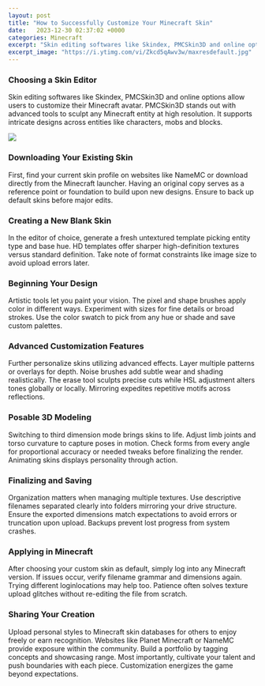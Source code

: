 ```yaml
---
layout: post
title: "How to Successfully Customize Your Minecraft Skin"
date:   2023-12-30 02:37:02 +0000
categories: Minecraft
excerpt: "Skin editing softwares like Skindex, PMCSkin3D and online options allow users to customize their Minecraft avatar. PMCSkin3D stands out with advanced tools to sculpt any Minecraft entity at high resolution. It supports intricate designs across entities like characters, mobs and blocks."
excerpt_image: "https://i.ytimg.com/vi/Zkcd5qAwv3w/maxresdefault.jpg"
---
```

### Choosing a Skin Editor
Skin editing softwares like Skindex, PMCSkin3D and online options allow users to customize their Minecraft avatar. PMCSkin3D stands out with advanced tools to sculpt any Minecraft entity at high resolution. It supports intricate designs across entities like characters, mobs and blocks.


![](https://i.ytimg.com/vi/Zkcd5qAwv3w/maxresdefault.jpg)
### Downloading Your Existing Skin
First, find your current skin profile on websites like NameMC or download directly from the Minecraft launcher. Having an original copy serves as a reference point or foundation to build upon new designs. Ensure to back up default skins before major edits.

### Creating a New Blank Skin
In the editor of choice, generate a fresh untextured template picking entity type and base hue. HD templates offer sharper high-definition textures versus standard definition. Take note of format constraints like image size to avoid upload errors later.

### Beginning Your Design
Artistic tools let you paint your vision. The pixel and shape brushes apply color in different ways. Experiment with sizes for fine details or broad strokes. Use the color swatch to pick from any hue or shade and save custom palettes.

### Advanced Customization Features
Further personalize skins utilizing advanced effects. Layer multiple patterns or overlays for depth. Noise brushes add subtle wear and shading realistically. The erase tool sculpts precise cuts while HSL adjustment alters tones globally or locally. Mirroring expedites repetitive motifs across reflections.

### Posable 3D Modeling
Switching to third dimension mode brings skins to life. Adjust limb joints and torso curvature to capture poses in motion. Check forms from every angle for proportional accuracy or needed tweaks before finalizing the render. Animating skins displays personality through action.

### Finalizing and Saving
Organization matters when managing multiple textures. Use descriptive filenames separated clearly into folders mirroring your drive structure. Ensure the exported dimensions match expectations to avoid errors or truncation upon upload. Backups prevent lost progress from system crashes.

### Applying in Minecraft
After choosing your custom skin as default, simply log into any Minecraft version. If issues occur, verify filename grammar and dimensions again. Trying different loginlocations may help too. Patience often solves texture upload glitches without re-editing the file from scratch.

### Sharing Your Creation
Upload personal styles to Minecraft skin databases for others to enjoy freely or earn recognition. Websites like Planet Minecraft or NameMC provide exposure within the community. Build a portfolio by tagging concepts and showcasing range. Most importantly, cultivate your talent and push boundaries with each piece. Customization energizes the game beyond expectations.
